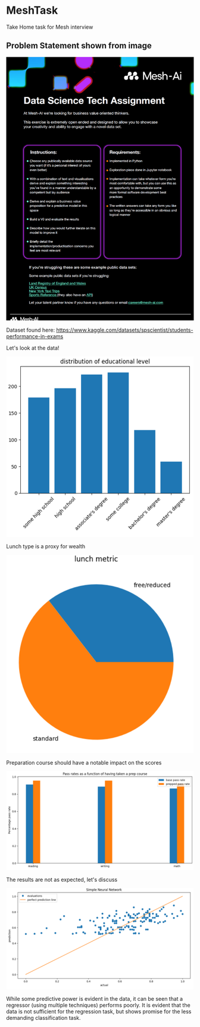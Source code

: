 # MeshTask
Take Home task for Mesh interview

## Problem Statement shown from image
![Problem Statement](./Ref/Task.png)

Dataset found here: https://www.kaggle.com/datasets/spscientist/students-performance-in-exams

Let's look at the data!

![Education](./Graphics/Education.png)

Lunch type is a proxy for wealth

![Lunch](./Graphics/Lunch.png)

Preparation course should have a notable impact on the scores

![Preparation](./Graphics/Prep.png)

The results are not as expected, let's discuss

![Results](./Graphics/Regressor.png)

While some predictive power is evident in the data, it can be seen that a regressor
(using multiple techniques) performs poorly. It is evident that the data is not sufficient
for the regression task, but shows promise for the less demanding classification task.
